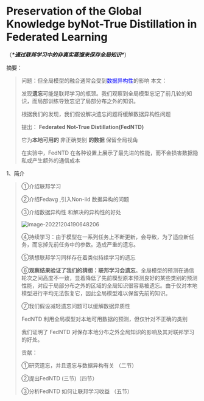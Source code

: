 # **Preservation of the Global Knowledge byNot-True Distillation in Federated Learning**

（***\*通过联邦学习中的非真实蒸馏来保存全局知识\****）



摘要：

>问题：但全局模型的融合通常会受到<font color='blue'>数据异构性</font>的影响
>本文：
>
>发现**遗忘**可能是联邦学习的瓶颈。我们观察到全局模型忘记了前几轮的知识，而局部训练导致忘记了局部分布之外的知识。
>
>根据我们的发现，我们假设解决遗忘问题将缓解数据异构性问题
>
>提出： **Federated Not-True Distillation(FedNTD)**
>
>它为**本地可用的**  非正确类别 **的数据** 保留全局视角
>
>在实验中，FedNTD 在各种设置上展示了最先进的性能，而不会损害数据隐私或产生额外的通信成本



1、简介

>①介绍联邦学习
>
>②介绍Fedavg ,引入Non-iid 数据异构的问题
>
>③介绍数据异构性 和解决的异构性的好处
>
>
>
>![image-20221204190648206](C:\Users\bai\AppData\Roaming\Typora\typora-user-images\image-20221204190648206.png)
>
>④持续学习：由于模型在一系列任务上不断更新，会导致，为了适应新任务，而忘掉先前任务中的参数。造成严重的遗忘。
>
>⑤猜想联邦学习同样存在着类似持续学习的遗忘
>
>⑥**观察结果验证了我们的猜想：联邦学习会遗忘**。全局模型的预测在通信轮次之间高度不一致，显着降低了先前模型原本预测良好的某些类别的预测性能，对应于局部分布之外的区域的全局知识很容易被遗忘。由于仅对本地模型进行平均无法恢复它，因此全局模型难以保留先前的知识。
>
>⑦我们假设减轻遗忘问题可以缓解数据异质性
>
>FedNTD 利用全局模型对本地可用数据的预测，但仅针对不正确的类别
>
>我们证明了 FedNTD 对保存本地分布之外全局知识的影响及其对联邦学习的好处。
>
>
>
>贡献：
>
>①研究遗忘，并且遗忘与数据异构有关  （二节）
>
>②提出FedNTD (三节)（四节）
>
>③分析FedNTD 如何让联邦学习收益   （五节）







